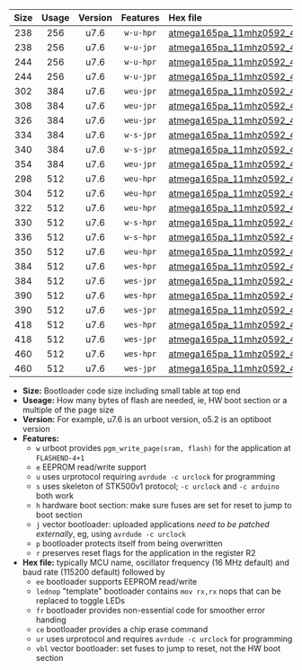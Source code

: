 |Size|Usage|Version|Features|Hex file|
|:-:|:-:|:-:|:-:|:--|
|238|256|u7.6|`w-u-hpr`|[atmega165pa_11mhz0592_460800bps_ur.hex](https://raw.githubusercontent.com/stefanrueger/urboot/main/atmega165pa_11mhz0592_460800bps_ur.hex)|
|238|256|u7.6|`w-u-jpr`|[atmega165pa_11mhz0592_460800bps_ur_vbl.hex](https://raw.githubusercontent.com/stefanrueger/urboot/main/atmega165pa_11mhz0592_460800bps_ur_vbl.hex)|
|244|256|u7.6|`w-u-hpr`|[atmega165pa_11mhz0592_460800bps_lednop_ur.hex](https://raw.githubusercontent.com/stefanrueger/urboot/main/atmega165pa_11mhz0592_460800bps_lednop_ur.hex)|
|244|256|u7.6|`w-u-jpr`|[atmega165pa_11mhz0592_460800bps_lednop_ur_vbl.hex](https://raw.githubusercontent.com/stefanrueger/urboot/main/atmega165pa_11mhz0592_460800bps_lednop_ur_vbl.hex)|
|302|384|u7.6|`weu-jpr`|[atmega165pa_11mhz0592_460800bps_ee_ur_vbl.hex](https://raw.githubusercontent.com/stefanrueger/urboot/main/atmega165pa_11mhz0592_460800bps_ee_ur_vbl.hex)|
|308|384|u7.6|`weu-jpr`|[atmega165pa_11mhz0592_460800bps_ee_lednop_ur_vbl.hex](https://raw.githubusercontent.com/stefanrueger/urboot/main/atmega165pa_11mhz0592_460800bps_ee_lednop_ur_vbl.hex)|
|326|384|u7.6|`weu-jpr`|[atmega165pa_11mhz0592_460800bps_ee_lednop_fr_ur_vbl.hex](https://raw.githubusercontent.com/stefanrueger/urboot/main/atmega165pa_11mhz0592_460800bps_ee_lednop_fr_ur_vbl.hex)|
|334|384|u7.6|`w-s-jpr`|[atmega165pa_11mhz0592_460800bps_vbl.hex](https://raw.githubusercontent.com/stefanrueger/urboot/main/atmega165pa_11mhz0592_460800bps_vbl.hex)|
|340|384|u7.6|`w-s-jpr`|[atmega165pa_11mhz0592_460800bps_lednop_vbl.hex](https://raw.githubusercontent.com/stefanrueger/urboot/main/atmega165pa_11mhz0592_460800bps_lednop_vbl.hex)|
|354|384|u7.6|`weu-jpr`|[atmega165pa_11mhz0592_460800bps_ee_lednop_fr_ce_ur_vbl.hex](https://raw.githubusercontent.com/stefanrueger/urboot/main/atmega165pa_11mhz0592_460800bps_ee_lednop_fr_ce_ur_vbl.hex)|
|298|512|u7.6|`weu-hpr`|[atmega165pa_11mhz0592_460800bps_ee_ur.hex](https://raw.githubusercontent.com/stefanrueger/urboot/main/atmega165pa_11mhz0592_460800bps_ee_ur.hex)|
|304|512|u7.6|`weu-hpr`|[atmega165pa_11mhz0592_460800bps_ee_lednop_ur.hex](https://raw.githubusercontent.com/stefanrueger/urboot/main/atmega165pa_11mhz0592_460800bps_ee_lednop_ur.hex)|
|322|512|u7.6|`weu-hpr`|[atmega165pa_11mhz0592_460800bps_ee_lednop_fr_ur.hex](https://raw.githubusercontent.com/stefanrueger/urboot/main/atmega165pa_11mhz0592_460800bps_ee_lednop_fr_ur.hex)|
|330|512|u7.6|`w-s-hpr`|[atmega165pa_11mhz0592_460800bps.hex](https://raw.githubusercontent.com/stefanrueger/urboot/main/atmega165pa_11mhz0592_460800bps.hex)|
|336|512|u7.6|`w-s-hpr`|[atmega165pa_11mhz0592_460800bps_lednop.hex](https://raw.githubusercontent.com/stefanrueger/urboot/main/atmega165pa_11mhz0592_460800bps_lednop.hex)|
|350|512|u7.6|`weu-hpr`|[atmega165pa_11mhz0592_460800bps_ee_lednop_fr_ce_ur.hex](https://raw.githubusercontent.com/stefanrueger/urboot/main/atmega165pa_11mhz0592_460800bps_ee_lednop_fr_ce_ur.hex)|
|384|512|u7.6|`wes-hpr`|[atmega165pa_11mhz0592_460800bps_ee.hex](https://raw.githubusercontent.com/stefanrueger/urboot/main/atmega165pa_11mhz0592_460800bps_ee.hex)|
|384|512|u7.6|`wes-jpr`|[atmega165pa_11mhz0592_460800bps_ee_vbl.hex](https://raw.githubusercontent.com/stefanrueger/urboot/main/atmega165pa_11mhz0592_460800bps_ee_vbl.hex)|
|390|512|u7.6|`wes-hpr`|[atmega165pa_11mhz0592_460800bps_ee_lednop.hex](https://raw.githubusercontent.com/stefanrueger/urboot/main/atmega165pa_11mhz0592_460800bps_ee_lednop.hex)|
|390|512|u7.6|`wes-jpr`|[atmega165pa_11mhz0592_460800bps_ee_lednop_vbl.hex](https://raw.githubusercontent.com/stefanrueger/urboot/main/atmega165pa_11mhz0592_460800bps_ee_lednop_vbl.hex)|
|418|512|u7.6|`wes-hpr`|[atmega165pa_11mhz0592_460800bps_ee_lednop_fr.hex](https://raw.githubusercontent.com/stefanrueger/urboot/main/atmega165pa_11mhz0592_460800bps_ee_lednop_fr.hex)|
|418|512|u7.6|`wes-jpr`|[atmega165pa_11mhz0592_460800bps_ee_lednop_fr_vbl.hex](https://raw.githubusercontent.com/stefanrueger/urboot/main/atmega165pa_11mhz0592_460800bps_ee_lednop_fr_vbl.hex)|
|460|512|u7.6|`wes-hpr`|[atmega165pa_11mhz0592_460800bps_ee_lednop_fr_ce.hex](https://raw.githubusercontent.com/stefanrueger/urboot/main/atmega165pa_11mhz0592_460800bps_ee_lednop_fr_ce.hex)|
|460|512|u7.6|`wes-jpr`|[atmega165pa_11mhz0592_460800bps_ee_lednop_fr_ce_vbl.hex](https://raw.githubusercontent.com/stefanrueger/urboot/main/atmega165pa_11mhz0592_460800bps_ee_lednop_fr_ce_vbl.hex)|

- **Size:** Bootloader code size including small table at top end
- **Useage:** How many bytes of flash are needed, ie, HW boot section or a multiple of the page size
- **Version:** For example, u7.6 is an urboot version, o5.2 is an optiboot version
- **Features:**
  + `w` urboot provides `pgm_write_page(sram, flash)` for the application at `FLASHEND-4+1`
  + `e` EEPROM read/write support
  + `u` uses urprotocol requiring `avrdude -c urclock` for programming
  + `s` uses skeleton of STK500v1 protocol; `-c urclock` and `-c arduino` both work
  + `h` hardware boot section: make sure fuses are set for reset to jump to boot section
  + `j` vector bootloader: uploaded applications *need to be patched externally*, eg, using `avrdude -c urclock`
  + `p` bootloader protects itself from being overwritten
  + `r` preserves reset flags for the application in the register R2
- **Hex file:** typically MCU name, oscillator frequency (16 MHz default) and baud rate (115200 default) followed by
  + `ee` bootloader supports EEPROM read/write
  + `lednop` "template" bootloader contains `mov rx,rx` nops that can be replaced to toggle LEDs
  + `fr` bootloader provides non-essential code for smoother error handing
  + `ce` bootloader provides a chip erase command
  + `ur` uses urprotocol and requires `avrdude -c urclock` for programming
  + `vbl` vector bootloader: set fuses to jump to reset, not the HW boot section
